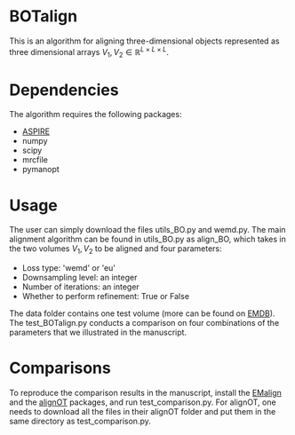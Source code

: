 # BOTalign
This is an algorithm for aligning three-dimensional objects represented as three dimensional arrays $V_1,V_2\in \mathbb{R}^{L\times L\times L}$.
# Dependencies
The algorithm requires the following packages:
- [ASPIRE](https://github.com/ComputationalCryoEM/ASPIRE-Python)
- numpy
- scipy
- mrcfile
- pymanopt
# Usage
The user can simply download the files utils_BO.py and wemd.py. The main alignment algorithm can be found in utils_BO.py as align_BO, which takes in the two volumes $V_1,V_2$ to be aligned and four parameters:
- Loss type: 'wemd' or 'eu' 
- Downsampling level: an integer 
- Number of iterations: an integer 
- Whether to perform refinement: True or False 

The data folder contains one test volume (more can be found on [EMDB](https://www.ebi.ac.uk/emdb/)). The test_BOTalign.py conducts a comparison on four combinations of the parameters that we illustrated in the manuscript.  

# Comparisons
To reproduce the comparison results in the manuscript, install the [EMalign](https://github.com/ShkolniskyLab/emalign) and the [alignOT](https://github.com/artajmir3/alignOT) packages, and run test_comparison.py. For alignOT, one needs to download all the files in their alignOT folder and put them in the same directory as test_comparison.py. 
